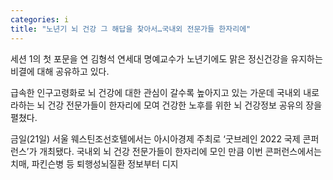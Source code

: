 ```yaml
---
categories: i
title: "노년기 뇌 건강 그 해답을 찾아서…국내외 전문가들 한자리에"
---
```

세션 1의 첫 포문을 연 김형석 연세대 명예교수가 노년기에도 맑은 정신건강을 유지하는 비결에 대해 공유하고 있다.



급속한 인구고령화로 뇌 건강에 대한 관심이 갈수록 높아지고 있는 가운데 국내외 내로라하는 뇌 건강 전문가들이 한자리에 모여 건강한 노후를 위한 뇌 건강정보 공유의 장을 펼쳤다.

금일(21일) 서울 웨스틴조선호텔에서는 아시아경제 주최로 &lsquo;굿브레인 2022 국제 콘퍼런스&rsquo;가 개최됐다. 국내외 뇌 건강 전문가들이 한자리에 모인 만큼 이번 콘퍼런스에서는 치매, 파킨슨병 등 퇴행성뇌질환 정보부터 디지